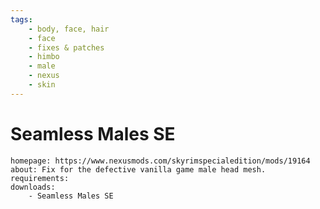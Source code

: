 ```yaml
---
tags:
    - body, face, hair
    - face
    - fixes & patches
    - himbo
    - male
    - nexus
    - skin
---
```


# Seamless Males SE

```project_info
homepage: https://www.nexusmods.com/skyrimspecialedition/mods/19164
about: Fix for the defective vanilla game male head mesh.
requirements:
downloads:
    - Seamless Males SE
```

